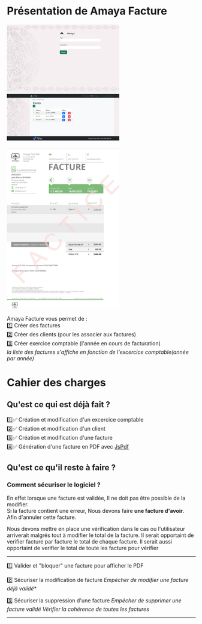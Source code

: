 # Présentation de Amaya Facture
<img src="./img-readme/screen-1.png" width="300">  <img src="./img-readme/screen-2.png" width="300"> 
<br>
<br>
<img src="./img-readme/screen-3.png" width="300">

Amaya Facture vous permet de :  
:one: Créer des factures  
:two: Créer des clients (pour les associer aux factures)  
:three: Créer exercice comptable (l'année en cours de facturation)    
_la liste des factures s'affiche en fonction de l'excercice comptable(année par année)_  

# Cahier des charges
## Qu'est ce qui est déjà fait ?

:one::white_check_mark: Création et modification d'un excercice comptable  
:two::white_check_mark: Création et modification d'un client  
:three::white_check_mark: Création et modification d'une facture  
:four::white_check_mark: Génération d'une facture en PDF avec <a href="https://artskydj.github.io/jsPDF/docs/jsPDF.html">JsPdf</a>  

## Qu'est ce qu'il reste à faire ?

### Comment sécuriser le logiciel ?
En effet lorsque une facture est validée, Il ne doit pas être possible de la modifier.  
Si la facture contient une erreur, Nous devons faire **une facture d'avoir**.  
Afin d'annuler cette facture. 
   
Nous devons mettre en place une vérification dans le cas ou l'utilisateur arriverait malgrés tout à modifier le total de la facture.
Il serait opportaint de verifier facture par facture le total de chaque facture.
Il serait aussi opportaint de verifier le total de toute les facture pour vérifier

-------------------
:one: Valider et "bloquer" une facture pour afficher le PDF  
  
:two: Sécuriser la modification de facture
_Empécher de modifier une facture déjà validé_*

:three: Sécuriser la suppression d'une facture
_Empécher de supprimer une facture validé_
_Vérifier la cohérence de toutes les factures_

-------------------
